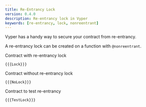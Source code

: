 ```yaml
---
title: Re-Entrancy Lock
version: 0.4.0
description: Re-entrancy lock in Vyper
keywords: [re-entrancy, lock, nonreentrant]
---
```


Vyper has a handy way to secure your contract from re-entrancy.

A re-entrancy lock can be created on a function with `@nonreentrant`.

Contract with re-entrancy lock

```vyper
{{{Lock}}}
```

Contract without re-entrancy lock

```vyper
{{{NoLock}}}
```

Contract to test re-entrancy

```vyper
{{{TestLock}}}
```
